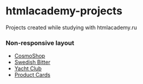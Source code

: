 # htmlacademy-projects
Projects created while studying with htmlacademy.ru

### Non-responsive layout
+ [CosmoShop](https://anuta2310.github.io/htmlacademy-projects/cosmoshop) 
+ [Swedish Bitter](https://anuta2310.github.io/htmlacademy-projects/swedish-bitter)
+ [Yacht Club](https://anuta2310.github.io/htmlacademy-projects/sail-club)
+ [Product Cards](https://anuta2310.github.io/htmlacademy-projects/cards)
